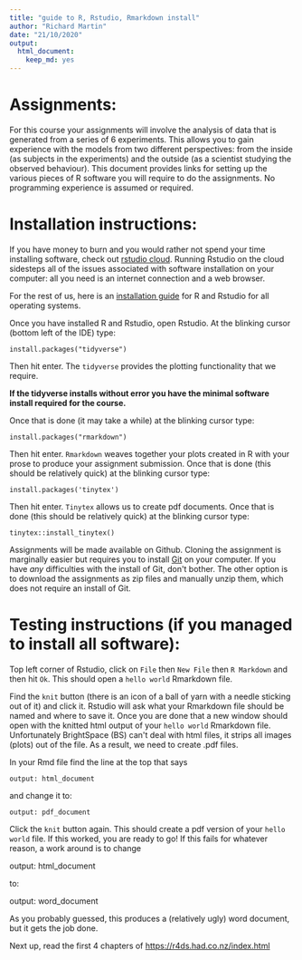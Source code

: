 ```yaml
---
title: "guide to R, Rstudio, Rmarkdown install"
author: "Richard Martin"
date: "21/10/2020"
output:
  html_document:
    keep_md: yes
---
```




# Assignments:

For this course your assignments will involve the analysis of data that is generated from a series of 6 experiments.  This allows you to gain experience with the models from two different perspectives: from the inside (as subjects in the experiments) and the outside (as a scientist studying the observed behaviour). This document provides links for setting up the various pieces of R software you will require to do the assignments. No programming experience is assumed or required. 

# Installation instructions:

If you have money to burn and you would rather not spend your time installing software, check out [rstudio cloud](https://rstudio.cloud/).  Running Rstudio on the cloud sidesteps all of the issues associated with software installation on your computer: all you need is an internet connection and a web browser. 

For the rest of us, here is an [installation guide](https://techvidvan.com/tutorials/install-r/) for R and Rstudio for all operating systems.

Once you have installed R and Rstudio, open Rstudio. At the blinking cursor (bottom left of the IDE) type:

    install.packages("tidyverse")

Then hit enter. The `tidyverse` provides the plotting functionality that we require.

**If the tidyverse installs without error you have the minimal software install required for the course.** 

Once that is done (it may take a while) at the blinking cursor type:

    install.packages("rmarkdown")

Then hit enter. `Rmarkdown` weaves together your plots created in R with your prose to produce your assignment submission. Once that is done (this should be relatively quick) at the blinking cursor type:

    install.packages('tinytex')

Then hit enter. `Tinytex` allows us to create pdf documents.  Once that is done (this should be relatively quick) at the blinking cursor type:

    tinytex::install_tinytex()
    
Assignments will be made available on Github.  Cloning the assignment is marginally easier but requires you to install [Git](https://git-scm.com/downloads) on your computer.  If you have *any* difficulties with the install of Git, don't bother.  The other option is to download the assignments as zip files and manually unzip them, which does not require an install of Git.

# Testing instructions (if you managed to install all software):

Top left corner of Rstudio, click on `File` then `New File` then `R Markdown` and then hit `Ok`.  This should open a `hello world` Rmarkdown file. 

Find the `knit` button (there is an icon of a ball of yarn with a needle sticking out of it) and click it. Rstudio will ask what your Rmarkdown file should be named and where to save it. Once you are done that a new window should open with the knitted html output of your `hello world` Rmarkdown file. Unfortunately BrightSpace (BS) can't deal with html files, it strips all images (plots) out of the file.  As a result, we need to create .pdf files.

In your Rmd file find the line at the top that says 

    output: html_document
    
and change it to:

    output: pdf_document
    
Click the `knit` button again.  This should create a pdf version of your `hello world` file. If this worked, you are ready to go! If this fails for whatever reason, a work around is to change

output: html_document

to:

output: word_document

As you probably guessed, this produces a (relatively ugly) word document, but it gets the job done. 

Next up, read the first 4 chapters of https://r4ds.had.co.nz/index.html

